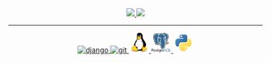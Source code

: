 <div align="center">
  <a href="https://github.com/pedrohsbarbosa99">
    <img height="164em" src="https://github-readme-stats.vercel.app/api/?username=pedrohsbarbosa99&show_icons=true&theme=dracula&count_private=true"></img>
    <img height="164em" src="https://github-readme-stats.vercel.app/api/top-langs/?username=pedrohsbarbosa99&langs_count=8&theme=dracula&layout=compact">
   </img>
  </a>
  <hr />
  <a href="https://www.djangoproject.com/" target="_blank" rel="noreferrer"> <img src="https://cdn.worldvectorlogo.com/logos/django.svg" alt="django" width="40" height="40"/> </a> <a href="https://git-scm.com/" target="_blank" rel="noreferrer"> <img src="https://www.vectorlogo.zone/logos/git-scm/git-scm-icon.svg" alt="git" width="40" height="40"/> </a> <a href="https://www.linux.org/" target="_blank" rel="noreferrer"> <img src="https://raw.githubusercontent.com/devicons/devicon/master/icons/linux/linux-original.svg" alt="linux" width="40" height="40"/> </a> <a href="https://www.postgresql.org" target="_blank" rel="noreferrer"> <img src="https://raw.githubusercontent.com/devicons/devicon/master/icons/postgresql/postgresql-original-wordmark.svg" alt="postgresql" width="40" height="40"/> </a> <a href="https://www.python.org" target="_blank" rel="noreferrer"> <img src="https://raw.githubusercontent.com/devicons/devicon/master/icons/python/python-original.svg" alt="python" width="40" height="40"/> </a>
  <br />
</div>
